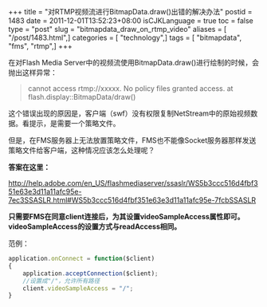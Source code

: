 +++
title = "对RTMP视频流进行BitmapData.draw()出错的解决办法"
postid = 1483
date = 2011-12-01T13:52:23+08:00
isCJKLanguage = true
toc = false
type = "post"
slug = "bitmapdata_draw_on_rtmp_video"
aliases = [ "/post/1483.html",]
categories = [ "technology",]
tags = [ "bitmapdata", "fms", "rtmp",]
+++


在对Flash Media Server中的视频流使用BitmapData.draw()进行绘制的时候，会抛出这样异常：

> cannot access rtmp://xxxxx. No policy files granted access.
> at flash.display::BitmapData/draw()

这个错误出现的原因是，客户端（swf）没有权限复制NetStream中的原始视频数据。看提示，是需要一个策略文件。

但是，在FMS服务器上无法放置策略文件，FMS也不能像Socket服务器那样发送策略文件给客户端，这种情况应该怎么处理呢？

**答案在这里：**

<http://help.adobe.com/en_US/flashmediaserver/ssaslr/WS5b3ccc516d4fbf351e63e3d11a11afc95e-7ec3SSASLR.html#WS5b3ccc516d4fbf351e63e3d11a11afc95e-7fcbSSASLR>

**只需要FMS在同意client连接后，为其设置videoSampleAccess属性即可。videoSampleAccess的设置方式与readAccess相同。**

范例：

``` javascript
application.onConnect = function($client)
{ 
	application.acceptConnection($client);
	//设置成"/"，允许所有路径
	client.videoSampleAccess = "/"; 
}
```

